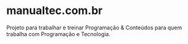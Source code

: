 # manualtec.com.br
Projeto para trabalhar e treinar Programação &amp; Conteúdos para quem trabalha com Programação e Tecnologia.
